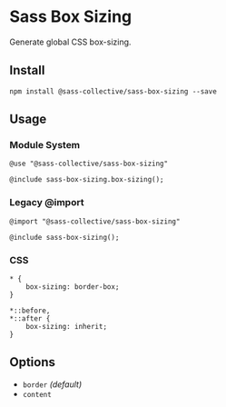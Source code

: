 # Sass Box Sizing

Generate global CSS box-sizing.

## Install

    npm install @sass-collective/sass-box-sizing --save

## Usage

### Module System

    @use "@sass-collective/sass-box-sizing"
    
    @include sass-box-sizing.box-sizing();
    
### Legacy @import

    @import "@sass-collective/sass-box-sizing"
    
    @include sass-box-sizing();
    
### CSS

    * {
        box-sizing: border-box;
    }
    
    *::before,
    *::after {
        box-sizing: inherit;
    }
    
## Options

* ``border`` _(default)_
* ``content``
